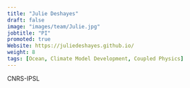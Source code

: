 ```yaml
---
title: "Julie Deshayes"
draft: false
image: "images/team/Julie.jpg"
jobtitle: "PI"
promoted: true
Website: https://juliedeshayes.github.io/
weight: 8
tags: [Ocean, Climate Model Development, Coupled Physics]
---
```



CNRS-IPSL
